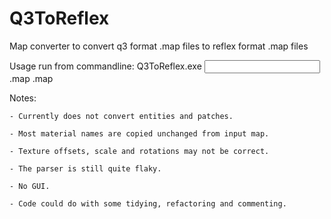 Q3ToReflex
==========

Map converter to convert q3 format .map files to reflex format .map files

Usage run from commandline: Q3ToReflex.exe <input>.map <output>.map

Notes:

	- Currently does not convert entities and patches.

	- Most material names are copied unchanged from input map.

	- Texture offsets, scale and rotations may not be correct.

	- The parser is still quite flaky.

	- No GUI.

	- Code could do with some tidying, refactoring and commenting.